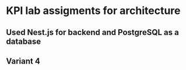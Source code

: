 # KPI lab assigments for architecture


## Used Nest.js for backend and PostgreSQL as a database
## Variant 4
